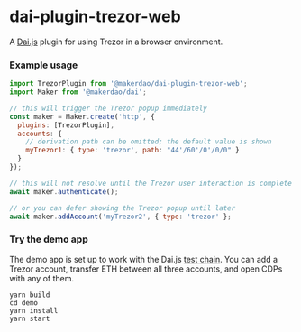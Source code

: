 # dai-plugin-trezor-web
A [Dai.js](daijs) plugin for using Trezor in a browser environment.

### Example usage

```js
import TrezorPlugin from '@makerdao/dai-plugin-trezor-web';
import Maker from '@makerdao/dai';

// this will trigger the Trezor popup immediately
const maker = Maker.create('http', {
  plugins: [TrezorPlugin],
  accounts: {
    // derivation path can be omitted; the default value is shown
    myTrezor1: { type: 'trezor', path: "44'/60'/0'/0/0" } 
  }
});

// this will not resolve until the Trezor user interaction is complete
await maker.authenticate();

// or you can defer showing the Trezor popup until later
await maker.addAccount('myTrezor2', { type: 'trezor' };
```

### Try the demo app

The demo app is set up to work with the Dai.js [test chain](testchain). You can add a Trezor account, transfer ETH between all three accounts, and open CDPs with any of them.

```shell
yarn build
cd demo
yarn install
yarn start
```

[daijs]: https://github.com/makerdao/dai.js
[testchain]: https://github.com/makerdao/dai.js/blob/dev/testchain/scripts/with-deployed-system
